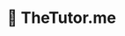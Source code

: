 ---
title: "📗 TheTutor.me"
snippet: "TheTutor.me is an EdTech platform that connects students with tutors. The platform comprises of 4 web apps and a website."
isDraft: false
image: {
    src: "./images/thetutor/cover.png",
    alt: "Screenshots of TheTutor's Dashboard",
}
category: "SaaS"
isFeatured: true
tags: [React, Redux, TypeScript, Bootstrap]
liveUrl: "https://thetutor.me/"
repoUrl: ""
releaseDate: "2022-10-01 00:00"
---